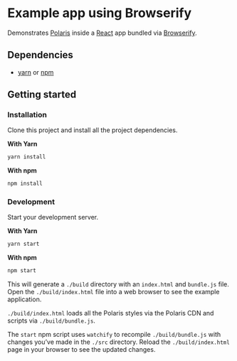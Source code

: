 # Example app using Browserify

Demonstrates [Polaris](https://polaris.shopify.com) inside a [React](https://facebook.github.io/react/) app bundled via [Browserify](http://browserify.org/).

## Dependencies

* [yarn](https://github.com/yarnpkg/yarn/) or [npm](https://www.npmjs.com/)

## Getting started

### Installation

Clone this project and install all the project dependencies.

**With Yarn**

```bash
yarn install
```

**With npm**

```bash
npm install
```

### Development

Start your development server.

**With Yarn**

```bash
yarn start
```

**With npm**

```bash
npm start
```

This will generate a `./build` directory with an `index.html` and `bundle.js` file. Open the `./build/index.html` file into a web browser to see the example application.

`./build/index.html` loads all the Polaris styles via the Polaris CDN and scripts via `./build/bundle.js`.

The `start` npm script uses `watchify` to recompile `./build/bundle.js` with changes you’ve made in the `./src` directory. Reload the `./build/index.html` page in your browser to see the updated changes.

